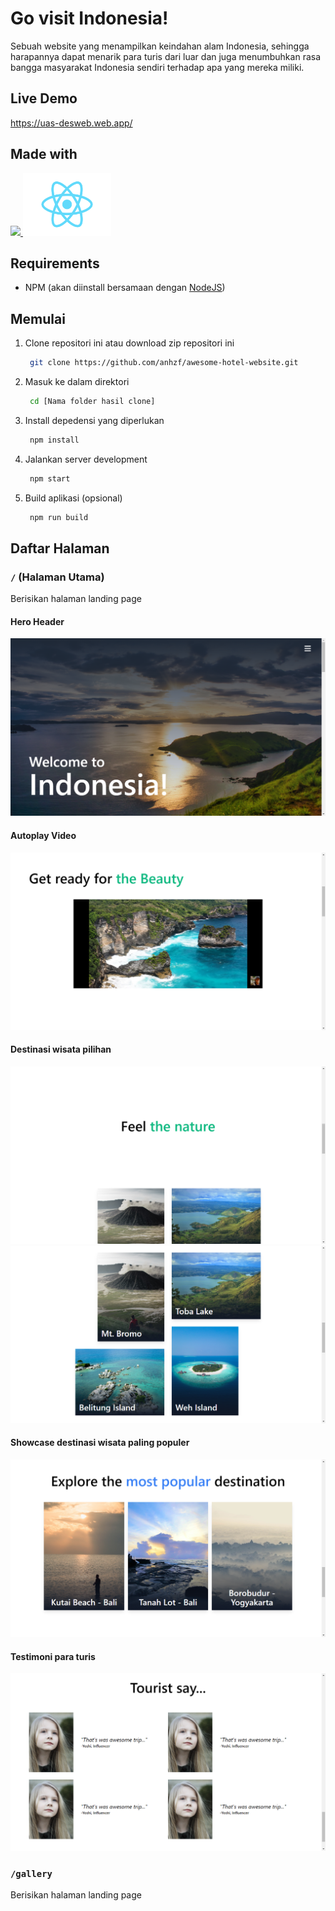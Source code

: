 # Go visit Indonesia!
Sebuah website yang menampilkan keindahan alam Indonesia, sehingga harapannya dapat menarik para turis dari luar dan juga menumbuhkan rasa bangga masyarakat Indonesia sendiri terhadap apa yang mereka miliki.

## Live Demo
https://uas-desweb.web.app/

## Made with
<a href="https://tailwindcss.com/" target="_blank">
   <img src="https://refactoringui.nyc3.cdn.digitaloceanspaces.com/tailwind-logo.svg" height="100" />
</a>
<a href="https://reactjs.org/" target="_blank">
   <img src="src/logo.svg" height="100" />
</a>


## Requirements
- NPM (akan diinstall bersamaan dengan [NodeJS](https://nodejs.org/))

## Memulai

1. Clone repositori ini atau download zip repositori ini
   ```bash
    git clone https://github.com/anhzf/awesome-hotel-website.git
   ```
2. Masuk ke dalam direktori
   ```bash
    cd [Nama folder hasil clone]
   ```
3. Install depedensi yang diperlukan
   ```bash
    npm install
   ```
4. Jalankan server development
   ```bash
    npm start
   ```
5. Build aplikasi (opsional)
   ```bash
    npm run build
   ```

## Daftar Halaman

### `/` (Halaman Utama)
Berisikan halaman landing page

#### Hero Header
![awesome indonesia screenshot](docs/asset/main-page%201.png)

#### Autoplay Video
![awesome indonesia screenshot](docs/asset/main-page%202.png)

#### Destinasi wisata pilihan
![awesome indonesia screenshot](docs/asset/main-page%203.png)
![awesome indonesia screenshot](docs/asset/main-page%204.png)

#### Showcase destinasi wisata paling populer
![awesome indonesia screenshot](docs/asset/main-page%205.png)

#### Testimoni para turis
![awesome indonesia screenshot](docs/asset/main-page%206.png)

### `/gallery`
Berisikan halaman landing page
